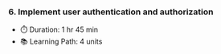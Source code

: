 ### 6. Implement user authentication and authorization
- ⏱️ Duration: 1 hr 45 min
- 📚 Learning Path: 4 units